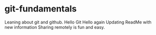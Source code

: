 # git-fundamentals
Leaning about git and github.
Hello Git
Hello again
Updating ReadMe with new information
Sharing remotely is fun and easy.
